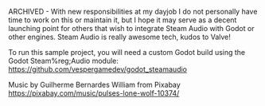 ARCHIVED - With new responsibilities at my dayjob I do not personally have time to work on this or maintain it, but I hope it may serve as a decent launching point for others that wish to integrate Steam Audio with Godot or other engines. Steam Audio is really awesome tech, kudos to Valve!

To run this sample project, you will need a custom Godot build using the Godot Steam%reg;Audio module: https://github.com/vespergamedev/godot_steamaudio

Music by Guilherme Bernardes William from Pixabay
https://pixabay.com/music/pulses-lone-wolf-10374/

